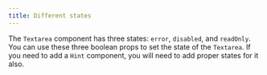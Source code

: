 ```yaml
---
title: Different states
---
```


The `Textarea` component has three states: `error`, `disabled`, and `readOnly`. You can use these three boolean props to set the state of the `Textarea`. If you need to add a `Hint` component, you will need to add proper states for it also.
